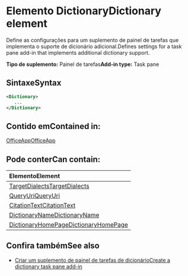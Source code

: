 # <a name="dictionary-element"></a><span data-ttu-id="84a12-101">Elemento Dictionary</span><span class="sxs-lookup"><span data-stu-id="84a12-101">Dictionary element</span></span>
<span data-ttu-id="84a12-102">Define as configurações para um suplemento de painel de tarefas que implementa o suporte de dicionário adicional.</span><span class="sxs-lookup"><span data-stu-id="84a12-102">Defines settings for a task pane add-in that implements additional dictionary support.</span></span>

<span data-ttu-id="84a12-103">**Tipo de suplemento:** Painel de tarefas</span><span class="sxs-lookup"><span data-stu-id="84a12-103">**Add-in type:** Task pane</span></span>

## <a name="syntax"></a><span data-ttu-id="84a12-104">Sintaxe</span><span class="sxs-lookup"><span data-stu-id="84a12-104">Syntax</span></span>

```XML
<Dictionary>
   ...
</Dictionary>
```

## <a name="contained-in"></a><span data-ttu-id="84a12-105">Contido em</span><span class="sxs-lookup"><span data-stu-id="84a12-105">Contained in:</span></span>

[<span data-ttu-id="84a12-106">OfficeApp</span><span class="sxs-lookup"><span data-stu-id="84a12-106">OfficeApp</span></span>](officeapp.md)

## <a name="can-contain"></a><span data-ttu-id="84a12-107">Pode conter</span><span class="sxs-lookup"><span data-stu-id="84a12-107">Can contain:</span></span>

|<span data-ttu-id="84a12-108">**Elemento**</span><span class="sxs-lookup"><span data-stu-id="84a12-108">**Element**</span></span>|
|:-----|
|[<span data-ttu-id="84a12-109">TargetDialects</span><span class="sxs-lookup"><span data-stu-id="84a12-109">TargetDialects</span></span>](targetdialects.md)|
|[<span data-ttu-id="84a12-110">QueryUri</span><span class="sxs-lookup"><span data-stu-id="84a12-110">QueryUri</span></span>](queryuri.md)|
|[<span data-ttu-id="84a12-111">CitationText</span><span class="sxs-lookup"><span data-stu-id="84a12-111">CitationText</span></span>](citationtext.md)|
|[<span data-ttu-id="84a12-112">DictionaryName</span><span class="sxs-lookup"><span data-stu-id="84a12-112">DictionaryName</span></span>](dictionaryname.md)|
|[<span data-ttu-id="84a12-113">DictionaryHomePage</span><span class="sxs-lookup"><span data-stu-id="84a12-113">DictionaryHomePage</span></span>](dictionaryhomepage.md)|

## <a name="see-also"></a><span data-ttu-id="84a12-114">Confira também</span><span class="sxs-lookup"><span data-stu-id="84a12-114">See also</span></span>

- [<span data-ttu-id="84a12-115">Criar um suplemento de painel de tarefas de dicionário</span><span class="sxs-lookup"><span data-stu-id="84a12-115">Create a dictionary task pane add-in</span></span>](https://docs.microsoft.com/office/dev/add-ins/word/dictionary-task-pane-add-ins)
    
